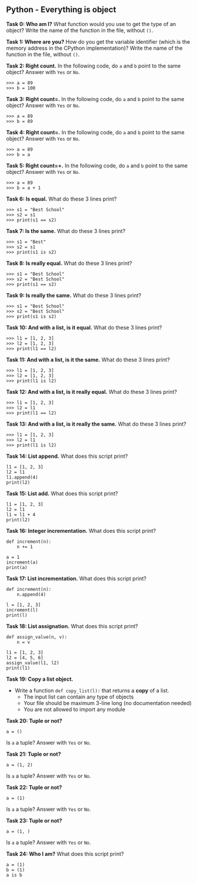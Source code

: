 ## Python - Everything is object

**Task 0: Who am I?**
What function would you use to get the type of an object?
Write the name of the function in the file, without `()`.

**Task 1: Where are you?**
How do you get the variable identifier (which is the memory address in the CPython implementation)?
Write the name of the function in the file, without `()`.

**Task 2: Right count.**
In the following code, do `a` and `b` point to the same object? Answer with `Yes` or `No`.
```
>>> a = 89
>>> b = 100
```

**Task 3: Right count=.**
In the following code, do `a` and `b` point to the same object? Answer with `Yes` or `No`.
```
>>> a = 89
>>> b = 89
```

**Task 4: Right count=.**
In the following code, do `a` and `b` point to the same object? Answer with `Yes` or `No`.
```
>>> a = 89
>>> b = a
```

**Task 5: Right count=+.**
In the following code, do `a` and `b` point to the same object? Answer with `Yes` or `No`.
```
>>> a = 89
>>> b = a + 1
```

**Task 6: Is equal.**
What do these 3 lines print?
```
>>> s1 = "Best School"
>>> s2 = s1
>>> print(s1 == s2)
```

**Task 7: Is the same.**
What do these 3 lines print?
```
>>> s1 = "Best"
>>> s2 = s1
>>> print(s1 is s2)
```

**Task 8: Is really equal.**
What do these 3 lines print?
```
>>> s1 = "Best School"
>>> s2 = "Best School"
>>> print(s1 == s2)
```

**Task 9: Is really the same.**
What do these 3 lines print?
```
>>> s1 = "Best School"
>>> s2 = "Best School"
>>> print(s1 is s2)
```

**Task 10: And with a list, is it equal.**
What do these 3 lines print?
```
>>> l1 = [1, 2, 3]
>>> l2 = [1, 2, 3]
>>> print(l1 == l2)
```

**Task 11: And with a list, is it the same.**
What do these 3 lines print?
```
>>> l1 = [1, 2, 3]
>>> l2 = [1, 2, 3]
>>> print(l1 is l2)
```

**Task 12: And with a list, is it really equal.**
What do these 3 lines print?
```
>>> l1 = [1, 2, 3]
>>> l2 = l1
>>> print(l1 == l2)
```

**Task 13: And with a list, is it really the same.**
What do these 3 lines print?
```
>>> l1 = [1, 2, 3]
>>> l2 = l1
>>> print(l1 is l2)
```

**Task 14: List append.**
What does this script print?
```
l1 = [1, 2, 3]
l2 = l1
l1.append(4)
print(l2)
```

**Task 15: List add.**
What does this script print?
```
l1 = [1, 2, 3]
l2 = l1
l1 = l1 + 4
print(l2)
```

**Task 16: Integer incrementation.**
What does this script print?
```
def increment(n):
    n += 1

a = 1
increment(a)
print(a)
```

**Task 17: List incrementation.**
What does this script print?
```
def increment(n):
    n.append(4)

l = [1, 2, 3]
increment(l)
print(l)
```

**Task 18: List assignation.**
What does this script print?
```
def assign_value(n, v):
    n = v

l1 = [1, 2, 3]
l2 = [4, 5, 6]
assign_value(l1, l2)
print(l1)
```

**Task 19: Copy a list object.**
- Write a function `def copy_list(l):` that returns a **copy** of a list.
	- The input list can contain any type of objects
	- Your file should be maximum 3-line long (no documentation needed)
	- You are not allowed to import any module

**Task 20: Tuple or not?**
```
a = ()
```
Is `a` a tuple? Answer with `Yes` or `No`.

**Task 21: Tuple or not?**
```
a = (1, 2)
```
Is `a` a tuple? Answer with `Yes` or `No`.

**Task 22: Tuple or not?**
```
a = (1)
```
Is `a` a tuple? Answer with `Yes` or `No`.

**Task 23: Tuple or not?**
```
a = (1, )
```
Is `a` a tuple? Answer with `Yes` or `No`.

**Task 24: Who I am?**
What does this script print?
```
a = (1)
b = (1)
a is b
```
